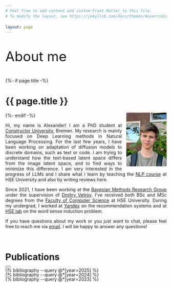```yaml
---
# Feel free to add content and custom Front Matter to this file.
# To modify the layout, see https://jekyllrb.com/docs/themes/#overriding-theme-defaults

layout: page
---
```



<p style="font-size: 42px">
About me
</p>

<div class="home">
  {%- if page.title -%}
    <h1 class="page-heading">{{ page.title }}</h1>
  {%- endif -%}
  <img src="/assets/img.png" style="width:25%; border-radius: 2.5%; float: right; margin-left: 1em">
</div>

<p style="text-align: justify">
Hi, my name is Alexander! I am a PhD student at <a href="https://constructor.university/">Constructor University</a>, Bremen. My research is mainly focused on Deep Learning methods in Natural Language Processing. For the last few years, I have been working on adaptation of diffusion models to discrete domains, such as text or code. I am trying to understand how the text-based latent space differs from the image latent space, and to find ways to minimize this difference. I am very interested in the progress of LLMs and I share what I learn by teaching the <a href="https://github.com/ashaba1in/hse-nlp">NLP course</a> at HSE University and also by writing reviews here.
</p>

<p style="text-align: justify">
Since 2021, I have been working at the <a href="https://bayesgroup.org/">Bayesian Methods Research Group</a> under the supervision of <a href="https://scholar.google.com/citations?user=7HU0UoUAAAAJ&hl=en">Dmitry Vetrov</a>. I've received both BSc and MSc degrees from the <a href="https://cs.hse.ru/en/">Faculty of Computer Science</a> at HSE University. During my undergrad, I worked at <a href="https://yandex.com/company/">Yandex</a> on the recommendation systems and at <a href="https://cs.hse.ru/en/ai/clst/computational-pragmatics/">HSE lab</a> on the word sense induction problem.
</p>

<p style="text-align: justify">
If you have questions about my work or you just want to chat, please feel free to reach me via <a href="mailto:ashabalin9999@gmail.com">email</a>. I will be happy to answer any questions!
</p>

&nbsp;

# Publications

<div class="publication" id="year-2025" style="display: block; margin-top:-20px">
    <button class="toggle-button" onclick="toggleArrow('2025')"></button>
    <div class="year-content" id="content-2025" style="display: block;">
        {% bibliography --query @*[year=2025] %}
    </div>
</div>

<div class="publication" id="year-2024" style="display: block; margin-top:-20px">
    <button class="toggle-button" onclick="toggleArrow('2024')"></button>
    <div class="year-content" id="content-2024" style="display: block;">
        {% bibliography --query @*[year=2024] %}
    </div>
</div>

<div class="publication" id="year-2023" style="display: block; margin-top:-20px">
    <button class="toggle-button" onclick="toggleArrow('2023')"></button>
    <div class="year-content" id="content-2025" style="display: block;">
        {% bibliography --query @*[year=2023] %}
    </div>
</div>